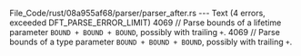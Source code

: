 File_Code/rust/08a955af68/parser/parser_after.rs --- Text (4 errors, exceeded DFT_PARSE_ERROR_LIMIT)
4069     // Parse bounds of a lifetime parameter `BOUND + BOUND + BOUND`, possibly with trailing `+`.                                                        4069     // Parse bounds of a type parameter `BOUND + BOUND + BOUND`, possibly with trailing `+`.

